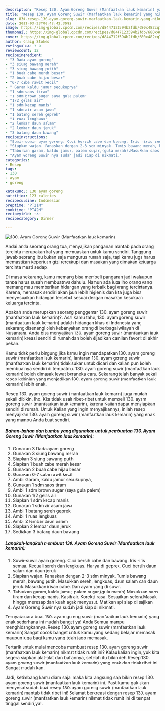 ```yaml
---
description: "Resep 130. Ayam Goreng Suwir (Manfaatkan lauk kemarin) yang nikmat dan Mudah Dibuat"
title: "Resep 130. Ayam Goreng Suwir (Manfaatkan lauk kemarin) yang nikmat dan Mudah Dibuat"
slug: 830-resep-130-ayam-goreng-suwir-manfaatkan-lauk-kemarin-yang-nikmat-dan-mudah-dibuat
date: 2021-03-23T06:43:42.358Z
image: https://img-global.cpcdn.com/recipes/d8447123594b2fdb/680x482cq70/130-ayam-goreng-suwir-manfaatkan-lauk-kemarin-foto-resep-utama.jpg
thumbnail: https://img-global.cpcdn.com/recipes/d8447123594b2fdb/680x482cq70/130-ayam-goreng-suwir-manfaatkan-lauk-kemarin-foto-resep-utama.jpg
cover: https://img-global.cpcdn.com/recipes/d8447123594b2fdb/680x482cq70/130-ayam-goreng-suwir-manfaatkan-lauk-kemarin-foto-resep-utama.jpg
author: Craig Stokes
ratingvalue: 3.8
reviewcount: 12
recipeingredient:
- "3 Dada ayam goreng"
- "3 siung bawang merah"
- "3 siung bawang putih"
- "1 buah cabe merah besar"
- "2 buah cabe hijau besar"
- "6-7 cabe rawit kecil"
- " Garam kaldu jamur secukupnya"
- "1 sdm saos tiram"
- "1 sdm brown sugar saya gula palem"
- "1/2 gelas air"
- "1 sdm kecap manis"
- "1 sdm air asam jawa"
- "1 batang sereh geprek"
- "1 ruas lengkuas"
- "2 lembar daun salam"
- "2 lembar daun jeruk"
- "3 batang daun bawang"
recipeinstructions:
- "Suwir-suwir ayam goreng. Cuci bersih cabe dan bawang. Iris -iris semua. Kecuali sereh dan lengkuas. Hanya di geprek. Cuci bersih daun salam dan daun jeruk"
- "Siapkan wajan. Panaskan dengan 2-3 sdm minyak. Tumis bawang merah, bawang putih. Masukkan sereh, lengkuas, daun salam dan daun jeruk. Masukkan irisan cabe. Dan ayam yang di suwir."
- "Taburkan garam, kaldu jamur, palem sugar,(gula merah).Masukkan saos tiram dan kecap manis. Kasih air. Koreksi rasa. Sesuaikan selera.Masak hingga meresap dan kuah agak menyusut. Matikan api siap di sajikan"
- "Ayam Goreng Suwir nya sudah jadi siap di nikmati."
categories:
- Resep
tags:
- 130
- ayam
- goreng

katakunci: 130 ayam goreng 
nutrition: 123 calories
recipecuisine: Indonesian
preptime: "PT21M"
cooktime: "PT42M"
recipeyield: "3"
recipecategory: Dinner

---
```



![130. Ayam Goreng Suwir (Manfaatkan lauk kemarin)](https://img-global.cpcdn.com/recipes/d8447123594b2fdb/680x482cq70/130-ayam-goreng-suwir-manfaatkan-lauk-kemarin-foto-resep-utama.jpg)

Andai anda seorang orang tua, menyajikan panganan mantab pada orang tercinta merupakan hal yang memuaskan untuk kamu sendiri. Tanggung jawab seorang ibu bukan saja mengurus rumah saja, tapi kamu juga harus memastikan keperluan gizi tercukupi dan masakan yang dimakan keluarga tercinta mesti sedap.

Di masa  sekarang, kamu memang bisa membeli panganan jadi walaupun tanpa harus susah membuatnya dahulu. Namun ada juga lho orang yang memang mau memberikan hidangan yang terbaik bagi orang tercintanya. Karena, memasak sendiri akan jauh lebih higienis dan kita juga bisa menyesuaikan hidangan tersebut sesuai dengan masakan kesukaan keluarga tercinta. 



Apakah anda merupakan seorang penggemar 130. ayam goreng suwir (manfaatkan lauk kemarin)?. Asal kamu tahu, 130. ayam goreng suwir (manfaatkan lauk kemarin) adalah hidangan khas di Indonesia yang sekarang disenangi oleh kebanyakan orang di berbagai wilayah di Nusantara. Anda bisa menyajikan 130. ayam goreng suwir (manfaatkan lauk kemarin) kreasi sendiri di rumah dan boleh dijadikan camilan favorit di akhir pekan.

Kamu tidak perlu bingung jika kamu ingin mendapatkan 130. ayam goreng suwir (manfaatkan lauk kemarin), lantaran 130. ayam goreng suwir (manfaatkan lauk kemarin) tidak sukar untuk dicari dan kalian pun boleh membuatnya sendiri di tempatmu. 130. ayam goreng suwir (manfaatkan lauk kemarin) boleh dimasak lewat beraneka cara. Sekarang telah banyak sekali resep kekinian yang menjadikan 130. ayam goreng suwir (manfaatkan lauk kemarin) lebih enak.

Resep 130. ayam goreng suwir (manfaatkan lauk kemarin) juga mudah sekali dibikin, lho. Kita tidak usah ribet-ribet untuk membeli 130. ayam goreng suwir (manfaatkan lauk kemarin), karena Kalian dapat menyiapkan sendiri di rumah. Untuk Kalian yang ingin menyajikannya, inilah resep menyajikan 130. ayam goreng suwir (manfaatkan lauk kemarin) yang enak yang mampu Anda buat sendiri.

<!--inarticleads1-->

##### Bahan-bahan dan bumbu yang digunakan untuk pembuatan 130. Ayam Goreng Suwir (Manfaatkan lauk kemarin):

1. Gunakan 3 Dada ayam goreng
1. Gunakan 3 siung bawang merah
1. Siapkan 3 siung bawang putih
1. Siapkan 1 buah cabe merah besar
1. Gunakan 2 buah cabe hijau besar
1. Gunakan 6-7 cabe rawit kecil
1. Ambil  Garam, kaldu jamur secukupnya,
1. Gunakan 1 sdm saos tiram
1. Ambil 1 sdm brown sugar (saya gula palem)
1. Gunakan 1/2 gelas air
1. Siapkan 1 sdm kecap manis
1. Gunakan 1 sdm air asam jawa
1. Ambil 1 batang sereh geprek
1. Ambil 1 ruas lengkuas
1. Ambil 2 lembar daun salam
1. Siapkan 2 lembar daun jeruk
1. Sediakan 3 batang daun bawang




<!--inarticleads2-->

##### Langkah-langkah membuat 130. Ayam Goreng Suwir (Manfaatkan lauk kemarin):

1. Suwir-suwir ayam goreng. Cuci bersih cabe dan bawang. Iris -iris semua. Kecuali sereh dan lengkuas. Hanya di geprek. Cuci bersih daun salam dan daun jeruk
1. Siapkan wajan. Panaskan dengan 2-3 sdm minyak. Tumis bawang merah, bawang putih. Masukkan sereh, lengkuas, daun salam dan daun jeruk. Masukkan irisan cabe. Dan ayam yang di suwir.
1. Taburkan garam, kaldu jamur, palem sugar,(gula merah).Masukkan saos tiram dan kecap manis. Kasih air. Koreksi rasa. Sesuaikan selera.Masak hingga meresap dan kuah agak menyusut. Matikan api siap di sajikan
1. Ayam Goreng Suwir nya sudah jadi siap di nikmati.




Ternyata cara buat 130. ayam goreng suwir (manfaatkan lauk kemarin) yang enak sederhana ini mudah banget ya! Anda Semua mampu menghidangkannya. Resep 130. ayam goreng suwir (manfaatkan lauk kemarin) Sangat cocok banget untuk kamu yang sedang belajar memasak maupun juga bagi kamu yang telah jago memasak.

Tertarik untuk mulai mencoba membuat resep 130. ayam goreng suwir (manfaatkan lauk kemarin) nikmat tidak rumit ini? Kalau kalian ingin, yuk kita segera siapkan alat-alat dan bahannya, setelah itu bikin deh Resep 130. ayam goreng suwir (manfaatkan lauk kemarin) yang enak dan tidak ribet ini. Sangat mudah kan. 

Jadi, ketimbang kamu diam saja, maka kita langsung saja bikin resep 130. ayam goreng suwir (manfaatkan lauk kemarin) ini. Pasti kamu gak akan menyesal sudah buat resep 130. ayam goreng suwir (manfaatkan lauk kemarin) mantab tidak ribet ini! Selamat berkreasi dengan resep 130. ayam goreng suwir (manfaatkan lauk kemarin) nikmat tidak rumit ini di tempat tinggal sendiri,ya!.

